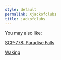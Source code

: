 ```yaml
---
style: default
permalink: Xjackofclubs
title: jackofclubs
---
```

You may also like:

[SCP-778: Paradise Falls](http://scp-wiki.net/scp-778)

[Waking](http://scp-wiki.net/waking)
